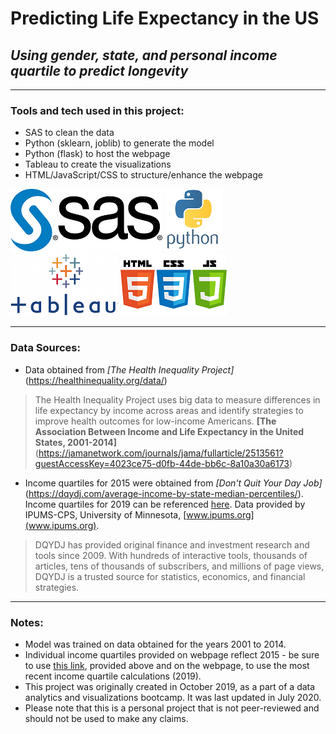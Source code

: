 # Predicting Life Expectancy in the US

## *Using gender, state, and personal income quartile to predict longevity*

---

### Tools and tech used in this project:

- SAS to clean the data
- Python (sklearn, joblib) to generate the model
- Python (flask) to host the webpage
- Tableau to create the visualizations
- HTML/JavaScript/CSS to structure/enhance the webpage

![SAS](images/sas.png) ![Python](images/python.png) ![Tableau](images/tableau.png) ![HTML, CSS, JS](images/html_css_js.png)

---

### Data Sources:

- Data obtained from *[The Health Inequality Project]*(https://healthinequality.org/data/)
> The Health Inequality Project uses big data to measure differences in life expectancy by income across areas and identify strategies to improve health outcomes for low-income Americans. **[The Association Between Income and Life Expectancy in the United States, 2001-2014]**(https://jamanetwork.com/journals/jama/fullarticle/2513561?guestAccessKey=4023ce75-d0fb-44de-bb6c-8a10a30a6173)
- Income quartiles for 2015 were obtained from *[Don't Quit Your Day Job]*(https://dqydj.com/average-income-by-state-median-percentiles/). Income quartiles for 2019 can be referenced [here](https://dqydj.com/income-percentile-by-state-calculator/). Data provided by IPUMS-CPS, University of Minnesota, [www.ipums.org](www.ipums.org).
> DQYDJ has provided original finance and investment research and tools since 2009. With hundreds of interactive tools, thousands of articles, tens of thousands of subscribers, and millions of page views, DQYDJ is a trusted source for statistics, economics, and financial strategies.

---

### Notes:

- Model was trained on data obtained for the years 2001 to 2014. 
- Individual income quartiles provided on webpage reflect 2015 - be sure to use [this link](https://dqydj.com/income-percentile-by-state-calculator/), provided above and on the webpage, to use the most recent income quartile calculations (2019). 
- This project was originally created in October 2019, as a part of a data analytics and visualizations bootcamp. It was last updated in July 2020.
- Please note that this is a personal project that is not peer-reviewed and should not be used to make any claims. 